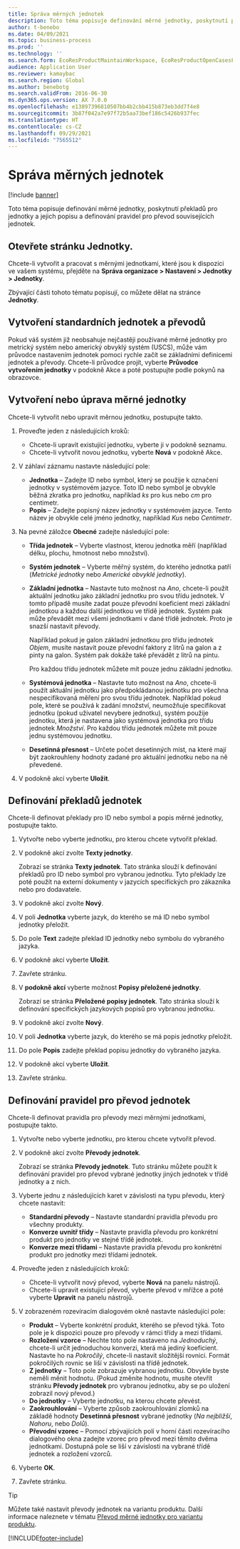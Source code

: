 ```yaml
---
title: Správa měrných jednotek
description: Toto téma popisuje definování měrné jednotky, poskytnutí překladů pro jednotky a jejich popisu a definování pravidel pro převod souvisejících jednotek.
author: t-benebo
ms.date: 04/09/2021
ms.topic: business-process
ms.prod: ''
ms.technology: ''
ms.search.form: EcoResProductMaintainWorkspace, EcoResProductOpenCasesFormPart, UnitOfMeasure, UnitOfMeasureReportingTranslation, UnitOfMeasureTranslation, UnitOfMeasureConversion, UnitOfMeasureConversionEditOrCreate, UnitOfMeasureLookup, UnitOfMeasureCalculator, UnitOfMeasureWizard, UnitOfMeasureLookupTest
audience: Application User
ms.reviewer: kamaybac
ms.search.region: Global
ms.author: benebotg
ms.search.validFrom: 2016-06-30
ms.dyn365.ops.version: AX 7.0.0
ms.openlocfilehash: e13897396810507bb4b2cbb415b873eb3dd7f4e8
ms.sourcegitcommit: 3b87f042a7e97f72b5aa73bef186c5426b937fec
ms.translationtype: HT
ms.contentlocale: cs-CZ
ms.lasthandoff: 09/29/2021
ms.locfileid: "7565512"
---
```

# <a name="manage-units-of-measure"></a>Správa měrných jednotek

[!include [banner](../../includes/banner.md)]

Toto téma popisuje definování měrné jednotky, poskytnutí překladů pro jednotky a jejich popisu a definování pravidel pro převod souvisejících jednotek.

## <a name="open-the-units-page"></a>Otevřete stránku Jednotky.

Chcete-li vytvořit a pracovat s měrnými jednotkami, které jsou k dispozici ve vašem systému, přejděte na **Správa organizace \> Nastavení \> Jednotky \> Jednotky**.

Zbývající části tohoto tématu popisují, co můžete dělat na stránce **Jednotky**.

## <a name="create-standard-units-and-conversions"></a>Vytvoření standardních jednotek a převodů

Pokud váš systém již neobsahuje nejčastěji používané měrné jednotky pro metrický systém nebo americký obvyklý systém (USCS), může vám průvodce nastavením jednotek pomoci rychle začít se základními definicemi jednotek a převody. Chcete-li průvodce projít, vyberte **Průvodce vytvořením jednotky** v podokně Akce a poté postupujte podle pokynů na obrazovce.

## <a name="create-or-edit-a-unit-of-measure"></a>Vytvoření nebo úprava měrné jednotky

Chcete-li vytvořit nebo upravit měrnou jednotku, postupujte takto.

1. Proveďte jeden z následujících kroků:

    - Chcete-li upravit existující jednotku, vyberte ji v podokně seznamu.
    - Chcete-li vytvořit novou jednotku, vyberte **Nová** v podokně Akce.

1. V záhlaví záznamu nastavte následující pole:

    - **Jednotka** – Zadejte ID nebo symbol, který se použije k označení jednotky v systémovém jazyce. Toto ID nebo symbol je obvykle běžná zkratka pro jednotku, například *ks* pro kus nebo *cm* pro centimetr.
    - **Popis** – Zadejte popisný název jednotky v systémovém jazyce. Tento název je obvykle celé jméno jednotky, například *Kus* nebo *Centimetr*.

1. Na pevné záložce **Obecné** zadejte následující pole:<!-- KFM: confirm this:    - **Fixed unit assignment** and **Fixed unit** – These fields have an effect only if you're using the Microsoft Retail Essentials product. If the current unit can be mapped to one of the fixed units that are used by Retail Essentials, set the **Fixed unit assignment** option to *Yes*. Then select the fixed unit in the **Fixed unit** field. -->

    - **Třída jednotek** – Vyberte vlastnost, kterou jednotka měří (například délku, plochu, hmotnost nebo množství).
    - **Systém jednotek** – Vyberte měřný systém, do kterého jednotka patří (*Metrické jednotky* nebo *Americké obvyklé jednotky*).
    - **Základní jednotka** – Nastavte tuto možnost na *Ano*, chcete-li použít aktuální jednotku jako základní jednotku pro svou třídu jednotek. V tomto případě musíte zadat pouze převodní koeficient mezi základní jednotkou a každou další jednotkou ve třídě jednotek. Systém pak může převádět mezi všemi jednotkami v dané třídě jednotek. Proto je snazší nastavit převody.

        Například pokud je galon základní jednotkou pro třídu jednotek *Objem*, musíte nastavit pouze převodní faktory z litrů na galon a z pinty na galon. Systém pak dokáže také převádět z litrů na pintu.

        Pro každou třídu jednotek můžete mít pouze jednu základní jednotku.

    - **Systémová jednotka** – Nastavte tuto možnost na *Ano*, chcete-li použít aktuální jednotku jako předpokládanou jednotku pro všechna nespecifikovaná měření pro svou třídu jednotek. Například pokud pole, které se používá k zadání množství, neumožňuje specifikovat jednotku (pokud uživatel nevybere jednotku), systém použije jednotku, která je nastavena jako systémová jednotka pro třídu jednotek *Množství*. Pro každou třídu jednotek můžete mít pouze jednu systémovou jednotku.
    - **Desetinná přesnost** – Určete počet desetinných míst, na které mají být zaokrouhleny hodnoty zadané pro aktuální jednotku nebo na ně převedené.

1. V podokně akcí vyberte **Uložit**.

## <a name="define-unit-translations"></a>Definování překladů jednotek

Chcete-li definovat překlady pro ID nebo symbol a popis měrné jednotky, postupujte takto.

1. Vytvořte nebo vyberte jednotku, pro kterou chcete vytvořit překlad.
1. V podokně akcí zvolte **Texty jednotky**.

    Zobrazí se stránka **Texty jednotek**. Tato stránka slouží k definování překladů pro ID nebo symbol pro vybranou jednotku. Tyto překlady lze poté použít na externí dokumenty v jazycích specifických pro zákazníka nebo pro dodavatele.

1. V podokně akcí zvolte **Nový**.
1. V poli **Jednotka** vyberte jazyk, do kterého se má ID nebo symbol jednotky přeložit.
1. Do pole **Text** zadejte překlad ID jednotky nebo symbolu do vybraného jazyka.
1. V podokně akcí vyberte **Uložit**.
1. Zavřete stránku.
1. V **podokně akcí** vyberte možnost **Popisy přeložené jednotky**.

    Zobrazí se stránka **Přeložené popisy jednotek**. Tato stránka slouží k definování specifických jazykových popisů pro vybranou jednotku.

1. V podokně akcí zvolte **Nový**.
1. V poli **Jednotka** vyberte jazyk, do kterého se má popis jednotky přeložit.
1. Do pole **Popis** zadejte překlad popisu jednotky do vybraného jazyka.
1. V podokně akcí vyberte **Uložit**.
1. Zavřete stránku.

## <a name="define-unit-conversion-rules"></a>Definování pravidel pro převod jednotek

Chcete-li definovat pravidla pro převody mezi měrnými jednotkami, postupujte takto.

1. Vytvořte nebo vyberte jednotku, pro kterou chcete vytvořit převod.
1. V podokně akcí zvolte **Převody jednotek**.

    Zobrazí se stránka **Převody jednotek**. Tuto stránku můžete použít k definování pravidel pro převod vybrané jednotky jiných jednotek v třídě jednotky a z nich.

1. Vyberte jednu z následujících karet v závislosti na typu převodu, který chcete nastavit:

    - **Standardní převody** – Nastavte standardní pravidla převodu pro všechny produkty.
    - **Konverze uvnitř třídy** – Nastavte pravidla převodu pro konkrétní produkt pro jednotky ve stejné třídě jednotek.
    - **Konverze mezi třídami** – Nastavte pravidla převodu pro konkrétní produkt pro jednotky mezi třídami jednotek.

1. Proveďte jeden z následujících kroků:

    - Chcete-li vytvořit nový převod, vyberte **Nová** na panelu nástrojů.
    - Chcete-li upravit existující převod, vyberte převod v mřížce a poté vyberte **Upravit** na panelu nástrojů.

1. V zobrazeném rozevíracím dialogovém okně nastavte následující pole:

    - **Produkt** – Vyberte konkrétní produkt, kterého se převod týká. Toto pole je k dispozici pouze pro převody v rámci třídy a mezi třídami.
    - **Rozložení vzorce** – Nechte toto pole nastaveno na *Jednoduchý*, chcete-li určit jednoduchou konverzi, která má jediný koeficient. Nastavte ho na *Pokročilý*, chcete-li nastavit složitější rovnici. Formát pokročilých rovnic se liší v závislosti na třídě jednotek.
    - **Z jednotky** – Toto pole zobrazuje vybranou jednotku. Obvykle byste neměli měnit hodnotu. (Pokud změníte hodnotu, musíte otevřít stránku **Převody jednotek** pro vybranou jednotku, aby se po uložení zobrazil nový převod.)
    - **Do jednotky** – Vyberte jednotku, na kterou chcete převést.
    - **Zaokrouhlování** – Vyberte způsob zaokrouhlování zlomků na základě hodnoty **Desetinná přesnost** vybrané jednotky (*Na nejbližší*, *Nahoru*, nebo *Dolů*).
    - **Převodní vzorec** – Pomocí zbývajících polí v horní části rozevíracího dialogového okna zadejte vzorec pro převod mezi těmito dvěma jednotkami. Dostupná pole se liší v závislosti na vybrané třídě jednotek a rozložení vzorců.

1. Vyberte **OK**.
1. Zavřete stránku.

> [!TIP]
> Můžete také nastavit převody jednotek na variantu produktu. Další informace naleznete v tématu [Převod měrné jednotky pro variantu produktu](../uom-conversion-per-product-variant.md).

[!INCLUDE[footer-include](../../../includes/footer-banner.md)]
